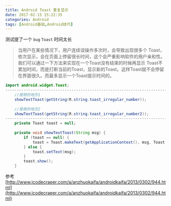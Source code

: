```yaml
---
title: Android Toast 重复显示
date: 2017-02-15 15:22:35
categories: Android
tags: [Android基础,Android技巧]
---
```


测试提了一个 `bug` `Toast` 时间太长

> 当用户在某些情况下，用户连续误操作多次时，会导致出现很多个 Toast，依次显示，会在页面上停留很长时间，这个会严重影响软件的用户亲和性。我们可以通过一下方法来实现在一个Toast没有结束的时候再显示 Toast不累加时间，而是打断当前的Toast，显示新的Toast。这样Toast就不会停留在界面很久。而最多显示一个Toast提示时间的。

```java
import android.widget.Toast;
--------------------------------------------------------------------------------
    //使用的地方1
    showTextToast(getString(R.string.toast_irregular_number));
    
    //使用的地方2
    showTextToast(getString(R.string.toast_irregular_number2));
--------------------------------------------------------------------------------
    private Toast toast = null;
    
    private void showTextToast(String msg) {
        if (toast == null) {
            toast = Toast.makeText(getApplicationContext(), msg, Toast.LENGTH_SHORT);
        } else {
            toast.setText(msg);
        }
        toast.show();
    }
```

参考 [http://www.jcodecraeer.com/a/anzhuokaifa/androidkaifa/2013/0302/944.html](http://www.jcodecraeer.com/a/anzhuokaifa/androidkaifa/2013/0302/944.html)

